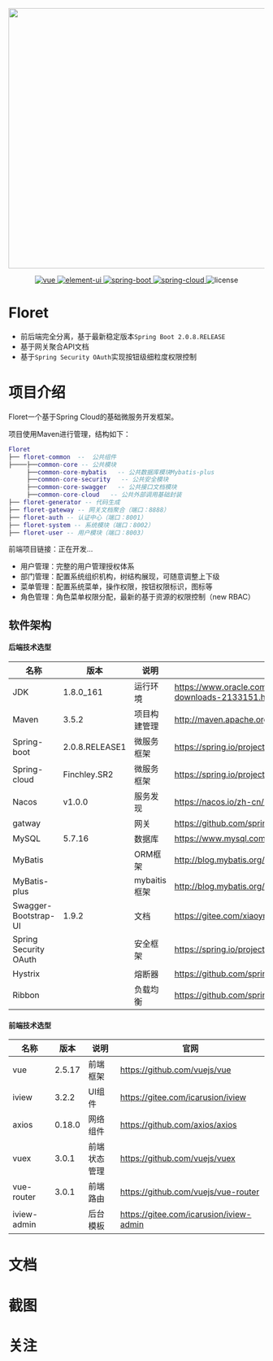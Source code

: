 <p align="center"><img width="512" src="logo.png"></p>

<p align="center">
  <a href="https://github.com/vuejs/vue">
    <img src="https://img.shields.io/badge/vue-2.5.17-brightgreen.svg" alt="vue">
  </a>
  <a href="https://github.com/ElemeFE/element">
    <img src="https://img.shields.io/badge/iview-3.2.2-brightgreen.svg" alt="element-ui">
  </a>
  <a href="https://spring.io/projects/spring-boot">
    <img src="https://img.shields.io/badge/spring--boot-2.0.8.RELEASE-blue.svg" alt="spring-boot">
  </a>
  <a href="https://spring.io/projects/spring-cloud">
    <img src="https://img.shields.io/badge/spring--cloud-Finchley.SR2-blue.svg" alt="spring-cloud">
  </a>
  <a >
    <img src="https://img.shields.io/badge/license-Apache%202.0-green.svg" alt="license">
  </a>
</p>



# Floret

- 前后端完全分离，基于最新稳定版本`Spring Boot 2.0.8.RELEASE`
- 基于网关聚合API文档
- 基于`Spring Security OAuth`实现按钮级细粒度权限控制


# 项目介绍

Floret一个基于Spring Cloud的基础微服务开发框架。

项目使用Maven进行管理，结构如下：

``` lua
Floret
├── floret-common  --  公共组件
├────├──common-core -- 公共模块
     ├──common-core-mybatis   -- 公共数据库模块Mybatis-plus
     ├──common-core-security   -- 公共安全模块
     ├──common-core-swagger   -- 公共接口文档模块
     ├──common-core-cloud   -- 公共外部调用基础封装
├── floret-generator -- 代码生成
├── floret-gateway -- 网关文档聚合（端口：8888）
├── floret-auth -- 认证中心（端口：8001）
├── floret-system -- 系统模块（端口：8002）
├── floret-user -- 用户模块（端口：8003）

```

前端项目链接：正在开发...

- 用户管理：完整的用户管理授权体系
- 部门管理：配置系统组织机构，树结构展现，可随意调整上下级
- 菜单管理：配置系统菜单，操作权限，按钮权限标识，图标等
- 角色管理：角色菜单权限分配，最新的基于资源的权限控制（new RBAC）

## 软件架构

#### 后端技术选型

| 名称                  | 版本           | 说明         | 官网                                                         |
| --------------------- | -------------- | ------------ | ------------------------------------------------------------ |
| JDK                   | 1.8.0_161      | 运行环境     | https://www.oracle.com/technetwork/java/javase/downloads/jdk8-downloads-2133151.html |
| Maven                 | 3.5.2          | 项目构建管理 | http://maven.apache.org                                      |
| Spring-boot           | 2.0.8.RELEASE1 | 微服务框架   | https://spring.io/projects/spring-boot                       |
| Spring-cloud          | Finchley.SR2   | 微服务框架   | https://spring.io/projects/spring-cloud                      |
| Nacos                 | v1.0.0         | 服务发现     | https://nacos.io/zh-cn/index.html                         |
| gatway                |                | 网关         | https://github.com/spring-cloud/spring-cloud-netflix         |
| MySQL                 | 5.7.16         | 数据库       | https://www.mysql.com/downloads/                             |
| MyBatis               |                | ORM框架      | http://blog.mybatis.org/                                     |
| MyBatis-plus          |                | mybaitis框架 | http://blog.mybatis.org/                                     |
| Swagger-Bootstrap-UI  | 1.9.2          | 文档         | https://gitee.com/xiaoym/swagger-bootstrap-ui                |
| Spring Security OAuth |                | 安全框架     | https://spring.io/projects/spring-security-oauth             |
| Hystrix               |                | 熔断器       | https://github.com/spring-cloud/spring-cloud-netflix         |
| Ribbon                |                | 负载均衡     | https://github.com/spring-cloud/spring-cloud-netflix         |

#### 前端技术选型

| 名称               | 版本   | 说明         | 官网                                            |
| ------------------ | ------ | ------------ | ----------------------------------------------- |
| vue                | 2.5.17 | 前端框架     | https://github.com/vuejs/vue                    |
| iview              | 3.2.2  | UI组件       | https://gitee.com/icarusion/iview                     |
| axios              | 0.18.0 | 网络组件     | https://github.com/axios/axios                  |
| vuex               | 3.0.1  | 前端状态管理 | https://github.com/vuejs/vuex                   |
| vue-router         | 3.0.1  | 前端路由     | https://github.com/vuejs/vue-router             |
| iview-admin        |        | 后台模板     | https://gitee.com/icarusion/iview-admin |

# 文档

# 截图


# 关注

